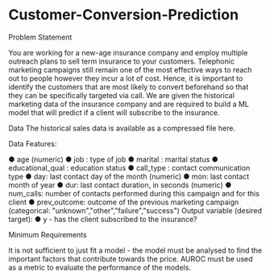 # Customer-Conversion-Prediction

Problem Statement

You are working for a new-age insurance company and employ
multiple outreach plans to sell term insurance to your
customers. Telephonic marketing campaigns still remain one of
the most effective ways to reach out to people however they
incur a lot of cost. Hence, it is important to identify the
customers that are most likely to convert beforehand so that
they can be specifically targeted via call. We are given the
historical marketing data of the insurance company and are
required to build a ML model that will predict if a client will
subscribe to the insurance.


Data
The historical sales data is available as a compressed file here.

Data Features:

● age (numeric)
● job : type of job
● marital : marital status
● educational_qual : education status
● call_type : contact communication type
● day: last contact day of the month (numeric)
● mon: last contact month of year
● dur: last contact duration, in seconds (numeric)
● num_calls: number of contacts performed during this
campaign and for this client
● prev_outcome: outcome of the previous marketing
campaign (categorical:
"unknown","other","failure","success")
Output variable (desired target):
● y - has the client subscribed to the insurance?


Minimum Requirements

It is not sufficient to just fit a model - the model must be
analysed to find the important factors that contribute towards
the price. AUROC must be used as a metric to evaluate the performance of the models.
